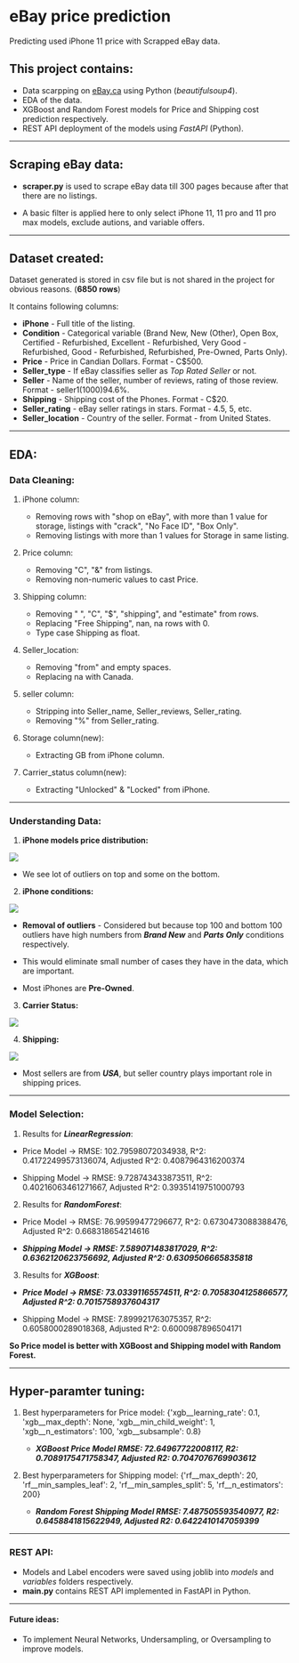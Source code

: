 # eBay price prediction
Predicting used iPhone 11 price with Scrapped eBay data.

## This project contains:
- Data scarpping on [eBay.ca](https://www.ebay.ca/) using Python (*beautifulsoup4*).
- EDA of the data.
- XGBoost and Random Forest models for Price and Shipping cost prediction respectively.
- REST API deployment of the models using *FastAPI* (Python).

---

## Scraping eBay data:

- **scraper.py** is used to scrape eBay data till 300 pages because after that there are no listings.

- A basic filter is applied here to only select iPhone 11, 11 pro and 11 pro max models, exclude autions, and variable offers.

---

## Dataset created:

Dataset generated is stored in csv file but is not shared in the project for obvious reasons. (**6850 rows**)

It contains following columns:

- **iPhone** - Full title of the listing.
- **Condition** - Categorical variable (Brand New, New (Other), Open Box, Certified - Refurbished, Excellent - Refurbished, Very Good - Refurbished, Good - Refurbished, Refurbished, Pre-Owned, Parts Only).
- **Price** - Price in Candian Dollars. Format - C$500.
- **Seller_type** - If eBay classifies seller as *Top Rated Seller* or not.
- **Seller** - Name of the seller, number of reviews, rating of those review. Format - seller1(1000)94.6%.
- **Shipping** - Shipping cost of the Phones. Format - C$20.
- **Seller_rating** - eBay seller ratings in stars. Format - 4.5, 5, etc.
- **Seller_location** - Country of the seller. Format - from United States.

---

## EDA:

### Data Cleaning:

1. iPhone column:
   - Removing rows with "shop on eBay", with more than 1 value for storage, listings with "crack", "No Face ID", "Box Only".
   - Removing listings with more than 1 values for Storage in same listing.

2. Price column:
   - Removing "C", "&" from listings.
   - Removing non-numeric values to cast Price.

3. Shipping column:
   - Removing " ", "C", "$", "shipping", and "estimate" from rows.
   - Replacing "Free Shipping", nan, na rows with 0.
   - Type case Shipping as float.

4. Seller_location:
   - Removing "from" and empty spaces.
   - Replacing na with Canada.

5. seller column:
   - Stripping into Seller_name, Seller_reviews, Seller_rating.
   - Removing "%" from Seller_rating.

6. Storage column(new):
   - Extracting GB from iPhone column.
 
7. Carrier_status column(new):
   - Extracting "Unlocked" & "Locked" from iPhone.

---

### Understanding Data:

1. **iPhone models price distribution:**

![](/graphs/iphone_11_variants.png)

- We see lot of outliers on top and some on the bottom.

2. **iPhone conditions:**

![](/graphs/Conditons_iPhones.png)

- **Removal of outliers** - Considered but because top 100 and bottom 100 outliers have high numbers from ***Brand New*** and ***Parts Only*** conditions respectively.
- This would eliminate small number of cases they have in the data, which are important.

- Most iPhones are **Pre-Owned**.

3. **Carrier Status:**

![](/graphs/Carries_status.png)

4. **Shipping:**

![](/graphs/Shipping.png)

- Most sellers are from ***USA***, but seller country plays important role in shipping prices.

---

### Model Selection:


1. Results for ***LinearRegression***:
  - Price Model -> RMSE: 102.79598072034938, R^2: 0.41722499573136074, Adjusted R^2: 0.4087964316200374
  
  - Shipping Model -> RMSE: 9.728743433873511, R^2: 0.40216063461271667, Adjusted R^2: 0.39351419751000793

2. Results for ***RandomForest***:
  - Price Model -> RMSE: 76.99599477296677, R^2: 0.6730473088388476, Adjusted R^2: 0.668318654214616

  - ***Shipping Model -> RMSE: 7.589071483817029, R^2: 0.6362120623756692, Adjusted R^2: 0.6309506665835818***

3. Results for ***XGBoost***:
  - ***Price Model -> RMSE: 73.03391165574511, R^2: 0.7058304125866577, Adjusted R^2: 0.7015758937604317***
  
  - Shipping Model -> RMSE: 7.899921763075357, R^2: 0.6058000289018368, Adjusted R^2: 0.6000987896504171

**So Price model is better with XGBoost and Shipping model with Random Forest.**

---

## Hyper-paramter tuning:

1. Best hyperparameters for Price model: {'xgb__learning_rate': 0.1, 'xgb__max_depth': None, 'xgb__min_child_weight': 1, 'xgb__n_estimators': 100, 'xgb__subsample': 0.8}

   - ***XGBoost Price Model RMSE: 72.64967722008117, R2: 0.7089175471758347, Adjusted R2: 0.7047076769903612***

2. Best hyperparameters for Shipping model: {'rf__max_depth': 20, 'rf__min_samples_leaf': 2, 'rf__min_samples_split': 5, 'rf__n_estimators': 200}

   - ***Random Forest Shipping Model RMSE: 7.487505593540977, R2: 0.6458841815622949, Adjusted R2: 0.6422410147059399***

---

### REST API:

- Models and Label encoders were saved using joblib into *models* and *variables* folders respectively.
- **main.py** contains REST API implemented in FastAPI in Python.

---

#### Future ideas:

- To implement Neural Networks, Undersampling, or Oversampling to improve models.
